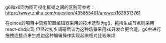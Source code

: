 
g6和x6同为图可视化框架之间的区别可参考：https://www.zhihu.com/question/435855401/answer/1639313761

在qince的项目中流程配置编辑器采用的技术选型为g6，拖拽生成节点则采用react-dnd实现
但经过初步调研后认为这种场景采用x6开发会更合适，g6中进行拖拽连接点来生成边这种编辑操作实现起来相对比较麻烦